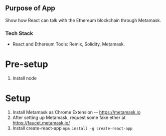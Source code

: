 ## Purpose of App

Show how React can talk with the Ethereum blockchain through Metamask.

### Tech Stack
- React and Ethereum Tools: Remix, Solidity, Metamask.

# Pre-setup

1) Install node

# Setup

1) Install Metamask as Chrome Extension -- https://metamask.io
2) After setting up Metamask, request some fake ether at https://faucet.metamask.io/
3) Install create-react-app ``` npm install -g create-react-app ```
